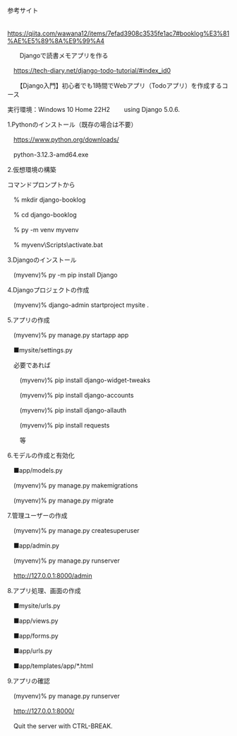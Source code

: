 参考サイト

　https://qiita.com/wawana12/items/7efad3908c3535fe1ac7#booklog%E3%81%AE%E5%89%8A%E9%99%A4

　　Djangoで読書メモアプリを作る

　https://tech-diary.net/django-todo-tutorial/#index_id0

　　【Django入門】初心者でも1時間でWebアプリ（Todoアプリ）を作成するコース

実行環境：Windows 10 Home 22H2
　　using Django 5.0.6.

1.Pythonのインストール（既存の場合は不要）

　https://www.python.org/downloads/

　python-3.12.3-amd64.exe

2.仮想環境の構築

コマンドプロンプトから

　% mkdir django-booklog

　% cd django-booklog

　% py -m venv myvenv

　% myvenv\Scripts\activate.bat

3.Djangoのインストール

　(myvenv)% py -m pip install Django

4.Djangoプロジェクトの作成

　(myvenv)% django-admin startproject mysite .

5.アプリの作成

　(myvenv)% py manage.py startapp app

　■mysite/settings.py

　必要であれば

　　(myvenv)% pip install django-widget-tweaks

　　(myvenv)% pip install django-accounts

　　(myvenv)% pip install django-allauth

　　(myvenv)% pip install requests

　　等

6.モデルの作成と有効化

　■app/models.py

　(myvenv)% py manage.py makemigrations

　(myvenv)% py manage.py migrate

7.管理ユーザーの作成

　(myvenv)% py manage.py createsuperuser

　■app/admin.py

　(myvenv)% py manage.py runserver

　http://127.0.0.1:8000/admin

8.アプリ処理、画面の作成

　■mysite/urls.py

　■app/views.py

　■app/forms.py

　■app/urls.py

　■app/templates/app/*.html

9.アプリの確認

　(myvenv)% py manage.py runserver

　http://127.0.0.1:8000/

　Quit the server with CTRL-BREAK.
